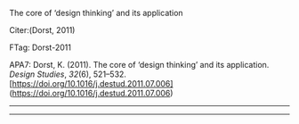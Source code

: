 The core of ‘design thinking’ and its application



Citer:(Dorst, 2011)

FTag: Dorst-2011

APA7: Dorst, K. (2011). The core of ‘design thinking’ and its application. _Design Studies_, _32_(6), 521–532. [https://doi.org/10.1016/j.destud.2011.07.006] (https://doi.org/10.1016/j.destud.2011.07.006)






----

----

